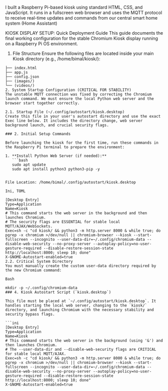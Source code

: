 I built a Raspberry Pi-based kiosk using standard HTML, CSS, and JavaScript. It runs in a fullscreen web browser and uses the MQTT protocol to receive real-time updates and commands from our central smart home system (Home Assistant)

KIOSK DISPLAY SETUP: Quick Deployment Guide
This guide documents the final working configuration for the stable Chromium Kiosk display running on a Raspberry Pi OS environment.

1. File Structure
Ensure the following files are located inside your main Kiosk directory (e.g., /home/bimal/kiosk/):

```kiosk/
├── index.html
├── app.js
├── config.json
├── (images/)
└── (videos/)
2. System Startup Configuration (CRITICAL FOR STABILITY)
The unstable MQTT connection was fixed by correcting the Chromium launch command. We must ensure the local Python web server and the browser start together correctly.

2.1. Startup File (~/.config/autostart/kiosk.desktop)
Create this file in your user's autostart directory and use the exact Exec line below. It includes the directory change, web server background launch, and crucial security flags.

### 2. Initial Setup Commands

Before launching the kiosk for the first time, run these commands in the Raspberry Pi terminal to prepare the environment:

1. **Install Python Web Server (if needed):**
   ```bash
   sudo apt update
   sudo apt install python3 python3-pip -y


File Location: /home/bimal/.config/autostart/kiosk.desktop

Ini, TOML

[Desktop Entry]
Type=Application
Name=Kiosk
# This command starts the web server in the background and then launches Chromium.
# The security flags are ESSENTIAL for stable local MQTT/AJAX/WebSockets.
Exec=sh -c "cd kiosk/ && python3 -m http.server 8000 & while true; do pgrep -x chromium >/dev/null || chromium-browser --kiosk --start-fullscreen --incognito --user-data-dir=~/.config/chromium-data --disable-web-security --no-proxy-server --autoplay-policy=no-user-gesture-required --disable-restore-session-state http://localhost:8000; sleep 10; done"
X-GNOME-Autostart-enabled=true
2.2. Critical System Directory
You must manually create the custom user-data directory required by the new Chromium command:

Bash

mkdir -p ~/.config/chromium-data
### 4. Kiosk Autostart Script (`kiosk.desktop`)

This file must be placed at `~/.config/autostart/kiosk.desktop`. It handles starting the local web server, changing to the `kiosk/` directory, and launching Chromium with the necessary stability and security bypass flags.

```ini
[Desktop Entry]
Type=Application
Name=Kiosk
# This command starts the web server in the background (using '&') and then launches Chromium.
# The --user-data-dir and --disable-web-security flags are CRITICAL for stable local MQTT/AJAX.
Exec=sh -c "cd kiosk/ && python3 -m http.server 8000 & while true; do pgrep -x chromium >/dev/null || chromium-browser --kiosk --start-fullscreen --incognito --user-data-dir=~/.config/chromium-data --disable-web-security --no-proxy-server --autoplay-policy=no-user-gesture-required --disable-restore-session-state http://localhost:8000; sleep 10; done"
X-GNOME-Autostart-enabled=true
